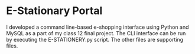 # E-Stationary Portal

I developed a command line-based e-shopping interface using Python and MySQL as a part of my class 12 final project. The CLI interface can be run by executing the E-STATIONERY.py script. The other files are supporting files.
